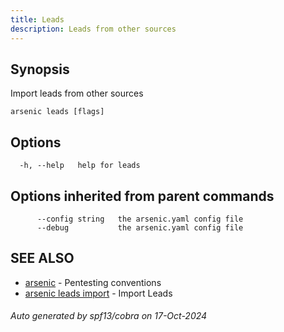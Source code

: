 ```yaml
---
title: Leads
description: Leads from other sources
---
```


## Synopsis

Import leads from other sources


```
arsenic leads [flags]
```

## Options

```
  -h, --help   help for leads
```

## Options inherited from parent commands

```
      --config string   the arsenic.yaml config file
      --debug           the arsenic.yaml config file
```

## SEE ALSO

* [arsenic](arsenic.md)	 - Pentesting conventions
* [arsenic leads import](arsenic_leads_import.md)	 - Import Leads

###### Auto generated by spf13/cobra on 17-Oct-2024

